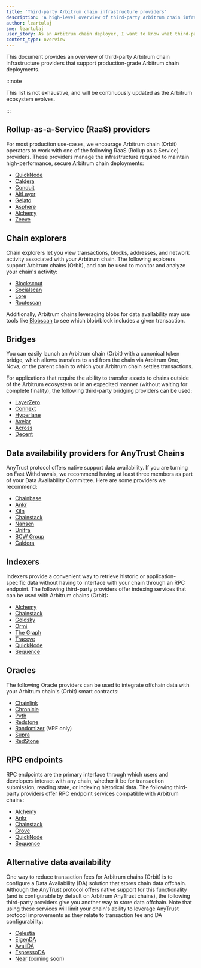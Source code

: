 ```yaml
---
title: 'Third-party Arbitrum chain infrastructure providers'
description: 'A high-level overview of third-party Arbitrum chain infrastructure providers for production-grade chains.'
author: leartulaj
sme: leartulaj
user_story: As an Arbitrum chain deployer, I want to know what third-party infrastructure options are available that will help me deploy and maintain a production-grade Arbitrum chain.
content_type: overview
---
```


This document provides an overview of third-party Arbitrum chain infrastructure providers that support production-grade Arbitrum chain deployments.

:::note

This list is not exhaustive, and will be continuously updated as the Arbitrum ecosystem evolves.

:::

## Rollup-as-a-Service (RaaS) providers

For most production use-cases, we encourage Arbitrum chain (Orbit) operators to work with one of the following RaaS (Rollup as a Service) providers. These providers manage the infrastructure required to maintain high-performance, secure Arbitrum chain deployments:

- [QuickNode](https://www.quicknode.com/rollup?utm_source=arb-docs)
- [Caldera](https://www.caldera.xyz/)
- [Conduit](https://conduit.xyz/)
- [AltLayer](https://altlayer.io/)
- [Gelato](https://www.gelato.network/)
- [Asphere](https://www.ankr.com/rollup-as-a-service-raas)
- [Alchemy](https://www.alchemy.com/rollups)
- [Zeeve](https://www.zeeve.io)

## Chain explorers

Chain explorers let you view transactions, blocks, addresses, and network activity associated with your Arbitrum chain. The following explorers support Arbitrum chains (Orbit), and can be used to monitor and analyze your chain's activity:

- [Blockscout](https://www.blockscout.com/)
- [Socialscan](https://socialscan.io/)
- [Lore](https://www.lorescan.com/)
- [Routescan](https://routescan.io/)

Additionally, Arbitrum chains leveraging blobs for data availability may use tools like [Blobscan](https://blobscan.com/) to see which blob/block includes a given transaction.

## Bridges

You can easily launch an Arbitrum chain (Orbit) with a canonical token bridge, which allows transfers to and from the chain via <a data-quicklook-from="arbitrum-one">Arbitrum One</a>, <a data-quicklook-from="arbitrum-nova">Nova</a>, or the parent chain to which your Arbitrum chain settles transactions.

For applications that require the ability to transfer assets to chains outside of the Arbitrum ecosystem or in an expedited manner (without waiting for complete finality), the following third-party bridging providers can be used:

- [LayerZero](https://layerzero.network/)
- [Connext](https://www.connext.network/)
- [Hyperlane](https://www.hyperlane.xyz/)
- [Axelar](https://axelar.network/)
- [Across](https://across.to/)
- [Decent](https://www.decent.xyz/)

## Data availability providers for AnyTrust Chains

AnyTrust protocol offers native support data availability. If you are turning on Fast Withdrawals, we recommend having at least three members as part of your Data Availability Committee. Here are some providers we recommend:

- [Chainbase](https://chainbase.com/)
- [Ankr](https://www.ankr.com/)
- [Kiln](https://www.kiln.fi/)
- [Chainstack](https://chainstack.com/)
- [Nansen](https://www.nansen.ai/)
- [Unifra](https://unifra.io/)
- [BCW Group](https://bcw.group/)
- [Caldera](https://www.caldera.xyz/)

## Indexers

Indexers provide a convenient way to retrieve historic or application-specific data without having to interface with your chain through an RPC endpoint. The following third-party providers offer indexing services that can be used with Arbitrum chains (Orbit):

- [Alchemy](https://www.alchemy.com/)
- [Chainstack](https://chainstack.com/)
- [Goldsky](https://goldsky.com/)
- [Ormi](https://www.ormilabs.xyz/)
- [The Graph](https://thegraph.com/)
- [Traceye](https://traceye.io/)
- [QuickNode](https://www.quicknode.com/streams?utm_source=arb-docs)
- [Sequence](https://sequence.xyz/indexer)

## Oracles

The following Oracle providers can be used to integrate offchain data with your Arbitrum chain's (Orbit) smart contracts:

- [Chainlink](https://chain.link/)
- [Chronicle](https://chroniclelabs.org/)
- [Pyth](https://pyth.network/)
- [Redstone](https://redstone.finance/)
- [Randomizer](http://Randomizer.ai) (VRF only)
- [Supra](https://supra.com/)
- [RedStone](https://redstone.finance/)

## RPC endpoints

RPC endpoints are the primary interface through which users and developers interact with any chain, whether it be for transaction submission, reading state, or indexing historical data. The following third-party providers offer RPC endpoint services compatible with Arbitrum chains:

- [Alchemy](https://www.alchemy.com/)
- [Ankr](https://www.ankr.com/)
- [Chainstack](https://chainstack.com/)
- [Grove](https://grove.city/)
- [QuickNode](https://www.quicknode.com?utm_source=arb-docs)
- [Sequence](https://sequence.xyz/node-gateway)

## Alternative data availability

One way to reduce transaction fees for Arbitrum chains (Orbit) is to configure a Data Availability (DA) solution that stores chain data offchain. Although the AnyTrust protocol offers native support for this functionality (and is configurable by default on Arbitrum AnyTrust chains), the following third-party providers give you another way to store data offchain. Note that using these services will limit your chain's ability to leverage AnyTrust protocol improvements as they relate to transaction fee and DA configurability:

- [Celestia](https://celestia.org/)
- [EigenDA](https://www.eigenlayer.xyz/)
- [AvailDA](https://www.availproject.org/)
- [EspressoDA](https://docs.espressosys.com/network)
- [Near](https://near.org/data-availability) (coming soon)
